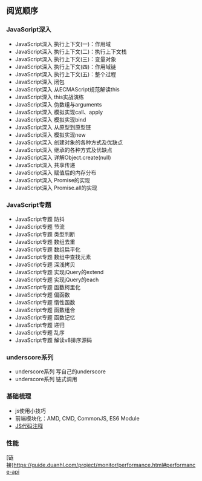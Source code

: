 ## 阅览顺序


### JavaScript深入
- JavaScript深入 执行上下文(一)：作用域
- JavaScript深入 执行上下文(二)：执行上下文栈
- JavaScript深入 执行上下文(三)：变量对象
- JavaScript深入 执行上下文(四)：作用域链
- JavaScript深入 执行上下文(五)：整个过程
- JavaScript深入 闭包
- JavaScript深入 从ECMAScript规范解读this
- JavaScript深入 this实战演练
- JavaScript深入 伪数组与arguments
- JavaScript深入 模拟实现call、apply
- JavaScript深入 模拟实现bind
- JavaScript深入 从原型到原型链
- JavaScript深入 模拟实现new
- JavaScript深入 创建对象的各种方式及优缺点
- JavaScript深入 继承的各种方式及优缺点
- JavaScript深入 详解Object.create(null)
- JavaScript深入 共享传递
- JavaScript深入 赋值后的内存分布
- JavaScript深入 Promise的实现
- JavaScript深入 Promise.all的实现

### JavaScript专题
- JavaScript专题 防抖
- JavaScript专题 节流
- JavaScript专题 类型判断
- JavaScript专题 数组去重
- JavaScript专题 数组扁平化
- JavaScript专题 数组中查找元素
- JavaScript专题 深浅拷贝
- JavaScript专题 实现jQuery的extend
- JavaScript专题 实现jQuery的each
- JavaScript专题 函数柯里化
- JavaScript专题 偏函数
- JavaScript专题 惰性函数
- JavaScript专题 函数组合
- JavaScript专题 函数记忆
- JavaScript专题 递归
- JavaScript专题 乱序
- JavaScript专题 解读v8排序源码

### underscore系列
- underscore系列 写自己的underscore
- underscore系列 链式调用

### 基础梳理

- js使用小技巧
- 前端模块化：AMD, CMD, CommonJS, ES6 Module
- [JS代码注释](http://itmyhome.com/js/lei_xing_ding_yi.html)

### 性能
[链接)https://guide.duanhl.com/project/monitor/performance.html#performance-api

